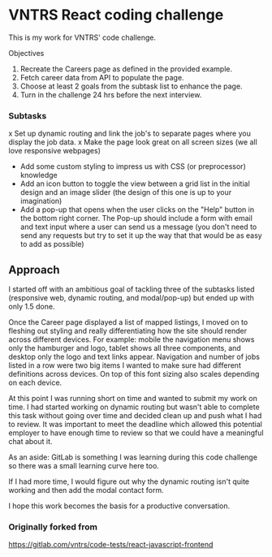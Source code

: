 # VNTRS React coding challenge
This is my work for VNTRS' code challenge.

Objectives
  1. Recreate the Careers page as defined in the provided example.
  2. Fetch career data from API to populate the page.
  3. Choose at least 2 goals from the subtask list to enhance the page.
  4. Turn in the challenge 24 hrs before the next interview.

### Subtasks
x Set up dynamic routing and link the job's to separate pages where you display the job data.
x Make the page look great on all screen sizes (we all love responsive webpages)
- Add some custom styling to impress us with CSS (or preprocessor) knowledge
- Add an icon button to toggle the view between a grid list in the initial design and an image slider (the design of this one is up to your imagination)
- Add a pop-up that opens when the user clicks on the "Help" button in the bottom right corner. The Pop-up should include a form with email and text input where a user can send us a message (you don't need to send any requests but try to set it up the way that that would be as easy to add as possible)

## Approach
I started off with an ambitious goal of tackling three of the subtasks listed (responsive web, dynamic routing, and modal/pop-up) but ended up with only 1.5 done.

Once the Career page displayed a list of mapped listings, I moved on to fleshing out styling and really differentiating how the site should render across different devices. For example: mobile the navigation menu shows only the hamburger and logo, tablet shows all three components, and desktop only the logo and text links appear. Navigation and number of jobs listed in a row were two big items I wanted to make sure had different definitions across devices. On top of this font sizing also scales depending on each device.

At this point I was running short on time and wanted to submit my work on time. I had started working on dynamic routing but wasn't able to complete this task without going over time and decided clean up and push what I had to review. It was important to meet the deadline which allowed this potential employer to have enough time to review so that we could have a meaningful chat about it.

As an aside: GitLab is something I was learning during this code challenge so there was a small learning curve here too.

If I had more time, I would figure out why the dynamic routing isn't quite working and then add the modal contact form.

I hope this work becomes the basis for a productive conversation.

### Originally forked from
https://gitlab.com/vntrs/code-tests/react-javascript-frontend

